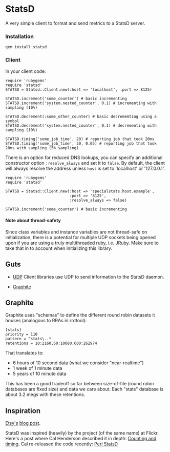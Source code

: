 # StatsD

A very simple client to format and send metrics to a StatsD server.

### Installation

    gem install statsd

### Client
In your client code:

    require 'rubygems'
    require 'statsd'
    STATSD = Statsd::Client.new(:host => 'localhost', :port => 8125)

    STATSD.increment('some_counter') # basic incrementing
    STATSD.increment('system.nested_counter', 0.1) # incrementing with sampling (10%)

    STATSD.decrement(:some_other_counter) # basic decrememting using a symbol
    STATSD.decrement('system.nested_counter', 0.1) # decrementing with sampling (10%)

    STATSD.timing('some_job_time', 20) # reporting job that took 20ms
    STATSD.timing('some_job_time', 20, 0.05) # reporting job that took 20ms with sampling (5% sampling)

There is an option for reduced DNS lookups, you can specify an additional
constructor option `:resolve_always` and set it to `false`. By default, the
client will always resolve the address unless `host` is set to 'localhost' or
'127.0.0.1'.

    require 'rubygems'
    require 'statsd'

    STATSD = Statsd::Client.new(:host => 'specialstats.host.example',
                                :port => '8125',
                                :resolve_always => false)

    STATSD.increment('some_counter') # basic incrementing

#### Note about thread-safety

Since class variables and instance variables are not thread-safe on
initialization, there is a potential for multiple UDP sockets being opened upon
if you are using a truly multithreaded ruby, i.e. JRuby. Make sure to take that
in to account when initializing this library.

Guts
----

* [UDP][udp]
  Client libraries use UDP to send information to the StatsD daemon.

* [Graphite][graphite]


Graphite
--------

Graphite uses "schemas" to define the different round robin datasets it houses (analogous to RRAs in rrdtool):

    [stats]
    priority = 110
    pattern = ^stats\..*
    retentions = 10:2160,60:10080,600:262974

That translates to:

* 6 hours of 10 second data (what we consider "near-realtime")
* 1 week of 1 minute data
* 5 years of 10 minute data

This has been a good tradeoff so far between size-of-file (round robin databases are fixed size) and data we care about. Each "stats" database is about 3.2 megs with these retentions.


Inspiration
-----------
[Etsy's][etsy] [blog post][blog post].

StatsD was inspired (heavily) by the project (of the same name) at Flickr. Here's a post where Cal Henderson described it in depth:
[Counting and timing](http://code.flickr.com/blog/2008/10/27/counting-timing/). Cal re-released the code recently: [Perl StatsD](https://github.com/iamcal/Flickr-StatsD)


[graphite]: http://graphite.wikidot.com
[etsy]: http://www.etsy.com
[blog post]: http://codeascraft.etsy.com/2011/02/15/measure-anything-measure-everything/
[udp]: http://enwp.org/udp
